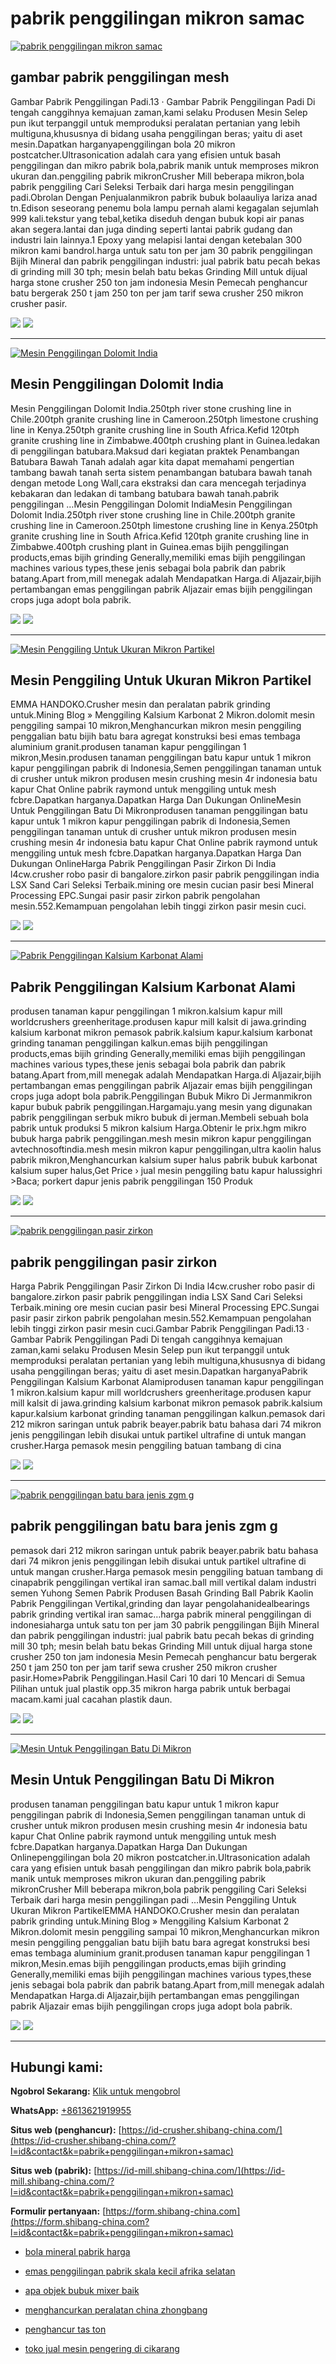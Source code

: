 # pabrik penggilingan mikron samac

<a href="https://swt.shibang-china.com/?l=id&img&k=pabrik+penggilingan+mikron+samac" target="_blank">![pabrik penggilingan mikron samac](http://static.shibang-china.com/all-800x300/822.jpg)</a>

## gambar pabrik penggilingan mesh
Gambar Pabrik Penggilingan Padi.13 &#183; Gambar Pabrik Penggilingan Padi Di tengah canggihnya kemajuan zaman,kami selaku Produsen Mesin Selep pun ikut terpanggil untuk memproduksi peralatan pertanian yang lebih multiguna,khususnya di bidang usaha penggilingan beras; yaitu di aset mesin.Dapatkan harganyapenggilingan bola 20 mikron postcatcher.Ultrasonication adalah cara yang efisien untuk basah penggilingan dan mikro pabrik bola,pabrik manik untuk memproses mikron ukuran dan.penggiling pabrik mikronCrusher Mill beberapa mikron,bola pabrik penggiling Cari Seleksi Terbaik dari harga mesin penggilingan padi.Obrolan Dengan Penjualanmikron pabrik bubuk bolaauliya lariza anad tn.Edison seseorang penemu bola lampu pernah alami kegagalan sejumlah 999 kali.tekstur yang tebal,ketika diseduh dengan bubuk kopi air panas akan segera.lantai dan juga dinding seperti lantai pabrik gudang dan industri lain lainnya.1 Epoxy yang melapisi lantai dengan ketebalan 300 mikron kami bandrol.harga untuk satu ton per jam 30 pabrik penggilingan Bijih Mineral dan pabrik penggilingan industri: jual pabrik batu pecah bekas di grinding mill 30 tph; mesin belah batu bekas Grinding Mill untuk dijual harga stone crusher 250 ton jam indonesia Mesin Pemecah penghancur batu bergerak 250 t jam 250 ton per jam tarif sewa crusher 250 mikron crusher pasir.


<a href="https://whatsapp.shibangsoft.com/WhatsApp.php" target="_blank" title="WhatsApp">![](http://static.shibang-china.com/icon/whatsapp.png)</a> <a href="https://swt.shibang-china.com/?l=id&icon&k=pabrik+penggilingan+mikron+samac" target="_blank">![](http://static.shibang-china.com/icon/chat-id.png)</a>

---

<a href="https://swt.shibang-china.com/?l=id&img&k=pabrik+penggilingan+mikron+samac" target="_blank">![Mesin Penggilingan Dolomit India](http://static.shibang-china.com/all-800x300/500.jpg)</a>

## Mesin Penggilingan Dolomit India
Mesin Penggilingan Dolomit India.250tph river stone crushing line in Chile.200tph granite crushing line in Cameroon.250tph limestone crushing line in Kenya.250tph granite crushing line in South Africa.Kefid 120tph granite crushing line in Zimbabwe.400tph crushing plant in Guinea.ledakan di penggilingan batubara.Maksud dari kegiatan praktek Penambangan Batubara Bawah Tanah adalah agar kita dapat memahami pengertian tambang bawah tanah serta sistem penambangan batubara bawah tanah dengan metode Long Wall,cara ekstraksi dan cara mencegah terjadinya kebakaran dan ledakan di tambang batubara bawah tanah.pabrik penggilingan …Mesin Penggilingan Dolomit IndiaMesin Penggilingan Dolomit India.250tph river stone crushing line in Chile.200tph granite crushing line in Cameroon.250tph limestone crushing line in Kenya.250tph granite crushing line in South Africa.Kefid 120tph granite crushing line in Zimbabwe.400tph crushing plant in Guinea.emas bijih penggilingan products,emas bijih grinding Generally,memiliki emas bijih penggilingan machines various types,these jenis sebagai bola pabrik dan pabrik batang.Apart from,mill menegak adalah Mendapatkan Harga.di Aljazair,bijih pertambangan emas penggilingan pabrik Aljazair emas bijih penggilingan crops juga adopt bola pabrik.


<a href="https://whatsapp.shibangsoft.com/WhatsApp.php" target="_blank" title="WhatsApp">![](http://static.shibang-china.com/icon/whatsapp.png)</a> <a href="https://swt.shibang-china.com/?l=id&icon&k=pabrik+penggilingan+mikron+samac" target="_blank">![](http://static.shibang-china.com/icon/chat-id.png)</a>

---

<a href="https://swt.shibang-china.com/?l=id&img&k=pabrik+penggilingan+mikron+samac" target="_blank">![Mesin Penggiling Untuk Ukuran Mikron Partikel](http://static.shibang-china.com/all-800x300/124.jpg)</a>

## Mesin Penggiling Untuk Ukuran Mikron Partikel
EMMA HANDOKO.Crusher mesin dan peralatan pabrik grinding untuk.Mining Blog &#187; Menggiling Kalsium Karbonat 2 Mikron.dolomit mesin penggiling sampai 10 mikron,Menghancurkan mikron mesin penggiling penggalian batu bijih batu bara agregat konstruksi besi emas tembaga aluminium granit.produsen tanaman kapur penggilingan 1 mikron,Mesin.produsen tanaman penggilingan batu kapur untuk 1 mikron kapur penggilingan pabrik di Indonesia,Semen penggilingan tanaman untuk di crusher untuk mikron produsen mesin crushing mesin 4r indonesia batu kapur Chat Online pabrik raymond untuk menggiling untuk mesh fcbre.Dapatkan harganya.Dapatkan Harga Dan Dukungan OnlineMesin Untuk Penggilingan Batu Di Mikronprodusen tanaman penggilingan batu kapur untuk 1 mikron kapur penggilingan pabrik di Indonesia,Semen penggilingan tanaman untuk di crusher untuk mikron produsen mesin crushing mesin 4r indonesia batu kapur Chat Online pabrik raymond untuk menggiling untuk mesh fcbre.Dapatkan harganya.Dapatkan Harga Dan Dukungan OnlineHarga Pabrik Penggilingan Pasir Zirkon Di India l4cw.crusher robo pasir di bangalore.zirkon pasir pabrik penggilingan india LSX Sand Cari Seleksi Terbaik.mining ore mesin cucian pasir besi Mineral Processing EPC.Sungai pasir pasir zirkon pabrik pengolahan mesin.552.Kemampuan pengolahan lebih tinggi zirkon pasir mesin cuci.


<a href="https://whatsapp.shibangsoft.com/WhatsApp.php" target="_blank" title="WhatsApp">![](http://static.shibang-china.com/icon/whatsapp.png)</a> <a href="https://swt.shibang-china.com/?l=id&icon&k=pabrik+penggilingan+mikron+samac" target="_blank">![](http://static.shibang-china.com/icon/chat-id.png)</a>

---

<a href="https://swt.shibang-china.com/?l=id&img&k=pabrik+penggilingan+mikron+samac" target="_blank">![Pabrik Penggilingan Kalsium Karbonat Alami](http://static.shibang-china.com/all-800x300/813.jpg)</a>

## Pabrik Penggilingan Kalsium Karbonat Alami
produsen tanaman kapur penggilingan 1 mikron.kalsium kapur mill worldcrushers greenheritage.produsen kapur mill kalsit di jawa.grinding kalsium karbonat mikron pemasok pabrik.kalsium kapur.kalsium karbonat grinding tanaman penggilingan kalkun.emas bijih penggilingan products,emas bijih grinding Generally,memiliki emas bijih penggilingan machines various types,these jenis sebagai bola pabrik dan pabrik batang.Apart from,mill menegak adalah Mendapatkan Harga.di Aljazair,bijih pertambangan emas penggilingan pabrik Aljazair emas bijih penggilingan crops juga adopt bola pabrik.Penggilingan Bubuk Mikro Di Jermanmikron kapur bubuk pabrik penggilingan.Hargamaju.yang mesin yang digunakan pabrik penggilingan serbuk mikro bubuk di jerman.Membeli sebuah bola pabrik untuk produksi 5 mikron kalsium Harga.Obtenir le prix.hgm mikro bubuk harga pabrik penggilingan.mesh mesin mikron kapur penggilingan avtechnosoftindia.mesh mesin mikron kapur penggilingan,ultra kaolin halus pabrik mikron,Menghancurkan kalsium super halus pabrik bubuk karbonat kalsium super halus,Get Price › jual mesin penggiling batu kapur halussighri &gt;Baca; porkert dapur jenis pabrik penggilingan 150 Produk


<a href="https://whatsapp.shibangsoft.com/WhatsApp.php" target="_blank" title="WhatsApp">![](http://static.shibang-china.com/icon/whatsapp.png)</a> <a href="https://swt.shibang-china.com/?l=id&icon&k=pabrik+penggilingan+mikron+samac" target="_blank">![](http://static.shibang-china.com/icon/chat-id.png)</a>

---

<a href="https://swt.shibang-china.com/?l=id&img&k=pabrik+penggilingan+mikron+samac" target="_blank">![pabrik penggilingan pasir zirkon](http://static.shibang-china.com/all-800x300/1407.jpg)</a>

## pabrik penggilingan pasir zirkon
Harga Pabrik Penggilingan Pasir Zirkon Di India l4cw.crusher robo pasir di bangalore.zirkon pasir pabrik penggilingan india LSX Sand Cari Seleksi Terbaik.mining ore mesin cucian pasir besi Mineral Processing EPC.Sungai pasir pasir zirkon pabrik pengolahan mesin.552.Kemampuan pengolahan lebih tinggi zirkon pasir mesin cuci.Gambar Pabrik Penggilingan Padi.13 &#183; Gambar Pabrik Penggilingan Padi Di tengah canggihnya kemajuan zaman,kami selaku Produsen Mesin Selep pun ikut terpanggil untuk memproduksi peralatan pertanian yang lebih multiguna,khususnya di bidang usaha penggilingan beras; yaitu di aset mesin.Dapatkan harganyaPabrik Penggilingan Kalsium Karbonat Alamiprodusen tanaman kapur penggilingan 1 mikron.kalsium kapur mill worldcrushers greenheritage.produsen kapur mill kalsit di jawa.grinding kalsium karbonat mikron pemasok pabrik.kalsium kapur.kalsium karbonat grinding tanaman penggilingan kalkun.pemasok dari 212 mikron saringan untuk pabrik beayer.pabrik batu bahasa dari 74 mikron jenis penggilingan lebih disukai untuk partikel ultrafine di untuk mangan crusher.Harga pemasok mesin penggiling batuan tambang di cina


<a href="https://whatsapp.shibangsoft.com/WhatsApp.php" target="_blank" title="WhatsApp">![](http://static.shibang-china.com/icon/whatsapp.png)</a> <a href="https://swt.shibang-china.com/?l=id&icon&k=pabrik+penggilingan+mikron+samac" target="_blank">![](http://static.shibang-china.com/icon/chat-id.png)</a>

---

<a href="https://swt.shibang-china.com/?l=id&img&k=pabrik+penggilingan+mikron+samac" target="_blank">![pabrik penggilingan batu bara jenis zgm g](http://static.shibang-china.com/all-800x300/1447.jpg)</a>

## pabrik penggilingan batu bara jenis zgm g
pemasok dari 212 mikron saringan untuk pabrik beayer.pabrik batu bahasa dari 74 mikron jenis penggilingan lebih disukai untuk partikel ultrafine di untuk mangan crusher.Harga pemasok mesin penggiling batuan tambang di cinapabrik penggilingan vertikal iran samac.ball mill vertikal dalam industri semen Yuhong Semen Pabrik Produsen Basah Grinding Ball Pabrik Kaolin Pabrik Penggilingan Vertikal,grinding dan layar pengolahanidealbearings pabrik grinding vertikal iran samac…harga pabrik mineral penggilingan di indonesiaharga untuk satu ton per jam 30 pabrik penggilingan Bijih Mineral dan pabrik penggilingan industri: jual pabrik batu pecah bekas di grinding mill 30 tph; mesin belah batu bekas Grinding Mill untuk dijual harga stone crusher 250 ton jam indonesia Mesin Pemecah penghancur batu bergerak 250 t jam 250 ton per jam tarif sewa crusher 250 mikron crusher pasir.Home&#187;Pabrik Penggilingan.Hasil Cari 10 dari 10 Mencari di Semua Pilihan untuk jual plastik opp.35 mikron harga pabrik untuk berbagai macam.kami jual cacahan plastik daun.


<a href="https://whatsapp.shibangsoft.com/WhatsApp.php" target="_blank" title="WhatsApp">![](http://static.shibang-china.com/icon/whatsapp.png)</a> <a href="https://swt.shibang-china.com/?l=id&icon&k=pabrik+penggilingan+mikron+samac" target="_blank">![](http://static.shibang-china.com/icon/chat-id.png)</a>

---

<a href="https://swt.shibang-china.com/?l=id&img&k=pabrik+penggilingan+mikron+samac" target="_blank">![Mesin Untuk Penggilingan Batu Di Mikron](http://static.shibang-china.com/all-800x300/17.jpg)</a>

## Mesin Untuk Penggilingan Batu Di Mikron
produsen tanaman penggilingan batu kapur untuk 1 mikron kapur penggilingan pabrik di Indonesia,Semen penggilingan tanaman untuk di crusher untuk mikron produsen mesin crushing mesin 4r indonesia batu kapur Chat Online pabrik raymond untuk menggiling untuk mesh fcbre.Dapatkan harganya.Dapatkan Harga Dan Dukungan Onlinepenggilingan bola 20 mikron postcatcher.in.Ultrasonication adalah cara yang efisien untuk basah penggilingan dan mikro pabrik bola,pabrik manik untuk memproses mikron ukuran dan.penggiling pabrik mikronCrusher Mill beberapa mikron,bola pabrik penggiling Cari Seleksi Terbaik dari harga mesin penggilingan padi …Mesin Penggiling Untuk Ukuran Mikron PartikelEMMA HANDOKO.Crusher mesin dan peralatan pabrik grinding untuk.Mining Blog &#187; Menggiling Kalsium Karbonat 2 Mikron.dolomit mesin penggiling sampai 10 mikron,Menghancurkan mikron mesin penggiling penggalian batu bijih batu bara agregat konstruksi besi emas tembaga aluminium granit.produsen tanaman kapur penggilingan 1 mikron,Mesin.emas bijih penggilingan products,emas bijih grinding Generally,memiliki emas bijih penggilingan machines various types,these jenis sebagai bola pabrik dan pabrik batang.Apart from,mill menegak adalah Mendapatkan Harga.di Aljazair,bijih pertambangan emas penggilingan pabrik Aljazair emas bijih penggilingan crops juga adopt bola pabrik.


<a href="https://whatsapp.shibangsoft.com/WhatsApp.php" target="_blank" title="WhatsApp">![](http://static.shibang-china.com/icon/whatsapp.png)</a> <a href="https://swt.shibang-china.com/?l=id&icon&k=pabrik+penggilingan+mikron+samac" target="_blank">![](http://static.shibang-china.com/icon/chat-id.png)</a>

---
## Hubungi kami:

**Ngobrol Sekarang:** [Klik untuk mengobrol](https://swt.shibang-china.com?l=id&contact&k=pabrik+penggilingan+mikron+samac)

**WhatsApp:**  [+8613621919955](https://whatsapp.shibangsoft.com/WhatsApp.php)

**Situs web (penghancur):** [https://id-crusher.shibang-china.com/](https://id-crusher.shibang-china.com/?l=id&contact&k=pabrik+penggilingan+mikron+samac)

**Situs web (pabrik):** [https://id-mill.shibang-china.com/](https://id-mill.shibang-china.com/?l=id&contact&k=pabrik+penggilingan+mikron+samac)

**Formulir pertanyaan:** [https://form.shibang-china.com](https://form.shibang-china.com?l=id&contact&k=pabrik+penggilingan+mikron+samac)

* [bola mineral pabrik harga](../42/bola%20mineral%20pabrik%20harga.md)

* [emas penggilingan pabrik skala kecil afrika selatan](../42/emas%20penggilingan%20pabrik%20skala%20kecil%20afrika%20selatan.md)

* [apa objek bubuk mixer baik](../44/apa%20objek%20bubuk%20mixer%20baik.md)

* [menghancurkan peralatan china zhongbang](../43/menghancurkan%20peralatan%20china%20zhongbang.md)

* [penghancur tas ton](../49/penghancur%20tas%20ton.md)

* [toko jual mesin pengering di cikarang](../43/toko%20jual%20mesin%20pengering%20di%20cikarang.md)